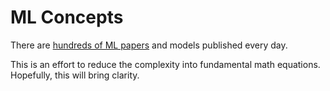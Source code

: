 # ML Concepts

There are [hundreds of ML papers][arxiv-lastweek] and models published every day.

This is an effort to reduce the complexity into fundamental math equations.
Hopefully, this will bring clarity.

[arxiv-lastweek]: https://arxiv.org/list/cs.LG/pastweek
